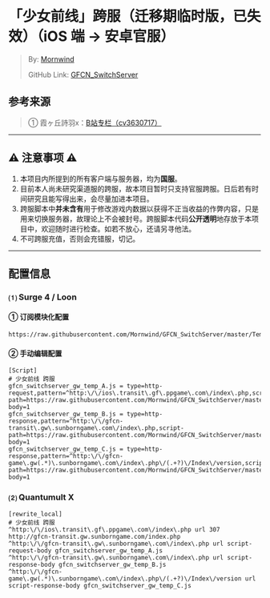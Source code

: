 # 「少女前线」跨服（迁移期临时版，已失效）（iOS 端 → 安卓官服）
 > By: [Mornwind](https://github.com/Mornwind)
 > 
 > GitHub Link: [GFCN_SwitchServer](https://github.com/Mornwind/GFCN_SwitchServer) 

## 参考来源
 > ① 霞ヶ丘詩羽x：[B站专栏（cv3630717）](https://www.bilibili.com/read/cv3630717)

---

## ⚠️ 注意事项 ⚠️
1. 本项目内所提到的所有客户端与服务器，均为**国服**。
2. 目前本人尚未研究渠道服的跨服，故本项目暂时只支持官服跨服。日后若有时间研究且能写得出来，会尽量加进本项目。
3. 跨服脚本中**并未含有**用于修改游戏内数据以获得不正当收益的作弊内容，只是用来切换服务器，故理论上不会被封号。跨服脚本代码**公开透明**地存放于本项目中，欢迎随时进行检查。如若不放心，还请另寻他法。
4. 不可跨服充值，否则会充错服，切记。

---

## 配置信息
### ⑴ Surge 4 / Loon
#### ① 订阅模块化配置

```
https://raw.githubusercontent.com/Mornwind/GFCN_SwitchServer/master/Temp/gfcn_switchserver_gw_temp.sgmodule
```

#### ② 手动编辑配置

```
[Script]
# 少女前线 跨服
gfcn_switchserver_gw_temp_A.js = type=http-request,pattern=^http:\/\/ios\.transit\.gf\.ppgame\.com\/index\.php,script-path=https://raw.githubusercontent.com/Mornwind/GFCN_SwitchServer/master/Temp/gfcn_switchserver_gw_temp_A.js,requires-body=1
gfcn_switchserver_gw_temp_B.js = type=http-response,pattern=^http:\/\/gfcn-transit\.gw\.sunborngame\.com\/index\.php,script-path=https://raw.githubusercontent.com/Mornwind/GFCN_SwitchServer/master/Temp/gfcn_switchserver_gw_temp_B.js,requires-body=1
gfcn_switchserver_gw_temp_C.js = type=http-response,pattern=^http:\/\/gfcn-game\.gw(.*)\.sunborngame\.com\/index\.php\/(.+?)\/Index\/version,script-path=https://raw.githubusercontent.com/Mornwind/GFCN_SwitchServer/master/Temp/gfcn_switchserver_gw_temp_C.js,requires-body=1
```

### ⑵ Quantumult X
```
[rewrite_local]
# 少女前线 跨服
^http:\/\/ios\.transit\.gf\.ppgame\.com\/index\.php url 307 http://gfcn-transit.gw.sunborngame.com/index.php
^http:\/\/gfcn-transit\.gw\.sunborngame\.com\/index\.php url script-request-body gfcn_switchserver_gw_temp_A.js
^http:\/\/gfcn-transit\.gw\.sunborngame\.com\/index\.php url script-response-body gfcn_switchserver_gw_temp_B.js
^http:\/\/gfcn-game\.gw(.*)\.sunborngame\.com\/index\.php\/(.+?)\/Index\/version url script-response-body gfcn_switchserver_gw_temp_C.js
```
